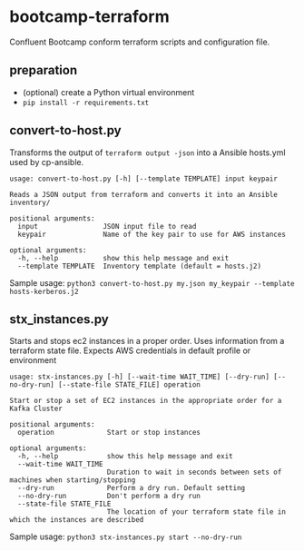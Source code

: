 # bootcamp-terraform

Confluent Bootcamp conform terraform scripts and configuration file.

## preparation

- (optional) create a Python virtual environment
- `pip install -r requirements.txt` 

## convert-to-host.py

Transforms the output of `terraform output -json` into a Ansible hosts.yml used by cp-ansible.

```
usage: convert-to-host.py [-h] [--template TEMPLATE] input keypair

Reads a JSON output from terraform and converts it into an Ansible inventory/

positional arguments:
  input                JSON input file to read
  keypair              Name of the key pair to use for AWS instances

optional arguments:
  -h, --help           show this help message and exit
  --template TEMPLATE  Inventory template (default = hosts.j2)
```

Sample usage: `python3 convert-to-host.py my.json my_keypair --template hosts-kerberos.j2`

## stx_instances.py

Starts and stops ec2 instances in a proper order. Uses information from a terraform state file. Expects AWS credentials in default profile or environment

```
usage: stx-instances.py [-h] [--wait-time WAIT_TIME] [--dry-run] [--no-dry-run] [--state-file STATE_FILE] operation

Start or stop a set of EC2 instances in the appropriate order for a Kafka Cluster

positional arguments:
  operation             Start or stop instances

optional arguments:
  -h, --help            show this help message and exit
  --wait-time WAIT_TIME
                        Duration to wait in seconds between sets of machines when starting/stopping
  --dry-run             Perform a dry run. Default setting
  --no-dry-run          Don't perform a dry run
  --state-file STATE_FILE
                        The location of your terraform state file in which the instances are described
```

Sample usage: `python3 stx-instances.py start --no-dry-run`